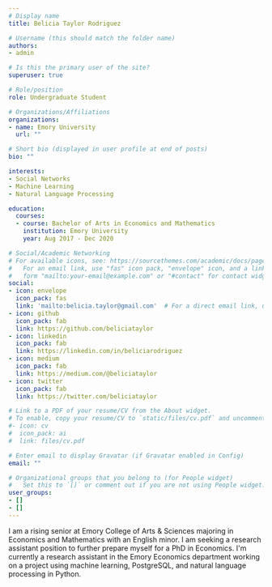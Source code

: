 ```yaml
---
# Display name
title: Belicia Taylor Rodriguez

# Username (this should match the folder name)
authors:
- admin

# Is this the primary user of the site?
superuser: true

# Role/position
role: Undergraduate Student

# Organizations/Affiliations
organizations:
- name: Emory University
  url: ""

# Short bio (displayed in user profile at end of posts)
bio: ""

interests:
- Social Networks
- Machine Learning
- Natural Language Processing

education:
  courses:
  - course: Bachelor of Arts in Economics and Mathematics
    institution: Emory University
    year: Aug 2017 - Dec 2020

# Social/Academic Networking
# For available icons, see: https://sourcethemes.com/academic/docs/page-builder/#icons
#   For an email link, use "fas" icon pack, "envelope" icon, and a link in the
#   form "mailto:your-email@example.com" or "#contact" for contact widget.
social:
- icon: envelope
  icon_pack: fas
  link: 'mailto:belicia.taylor@gmail.com'  # For a direct email link, use "mailto:test@example.org".
- icon: github
  icon_pack: fab
  link: https://github.com/beliciataylor
- icon: linkedin
  icon_pack: fab
  link: https://linkedin.com/in/beliciarodriguez
- icon: medium
  icon_pack: fab
  link: https://medium.com/@beliciataylor
- icon: twitter
  icon_pack: fab
  link: https://twitter.com/beliciataylor

# Link to a PDF of your resume/CV from the About widget.
# To enable, copy your resume/CV to `static/files/cv.pdf` and uncomment the lines below.
#- icon: cv
#  icon_pack: ai
#  link: files/cv.pdf

# Enter email to display Gravatar (if Gravatar enabled in Config)
email: ""

# Organizational groups that you belong to (for People widget)
#   Set this to `[]` or comment out if you are not using People widget.
user_groups:
- []
- []
---
```


I am a rising senior at Emory College of Arts & Sciences majoring in Economics and Mathematics with an English minor. I am seeking a research assistant position to further prepare myself for a PhD in Economics. I'm currently a research assistant in the Emory Economics department working on a project using machine learning, PostgreSQL, and natural language processing in Python.
